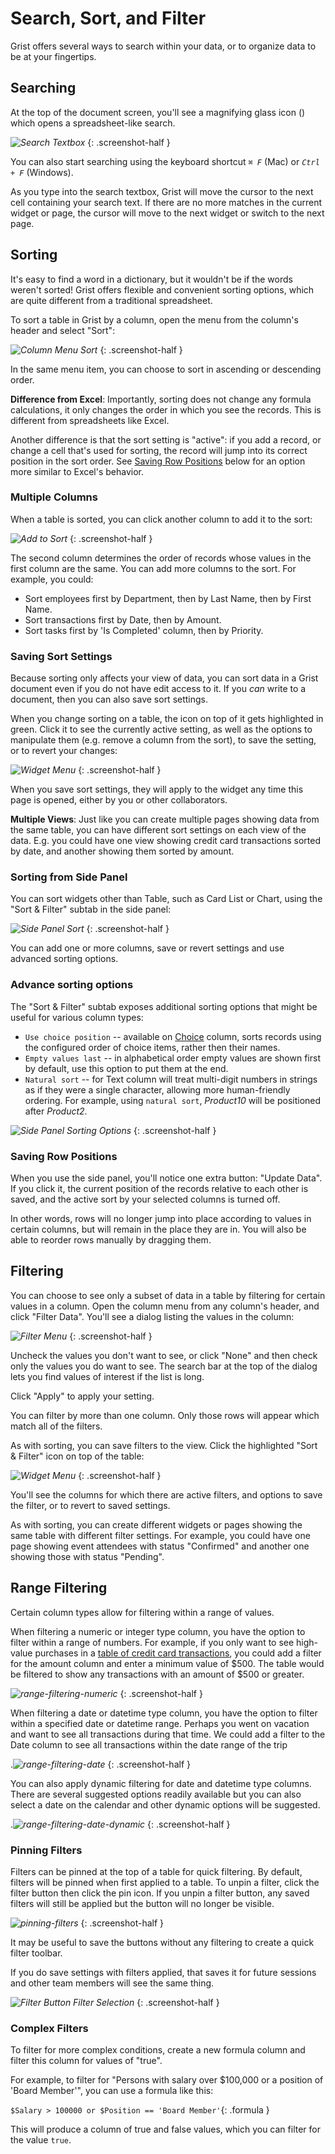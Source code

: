 # Search, Sort, and Filter

Grist offers several ways to search within your data, or to organize data to be at your
fingertips.

## Searching

At the top of the document screen, you'll see a magnifying glass icon
(<span class="grist-icon" style="--icon: var(--icon-Search)"></span>)
which opens a spreadsheet-like search.

<span class="screenshot-large">*![Search Textbox](images/search-sort-filter/search-box.png)*</span>
{: .screenshot-half }


You can also start searching using the keyboard shortcut
<code class="keys">*⌘* *F*</code> (Mac) or <code class="keys">*Ctrl* + *F*</code> (Windows).

As you type into the search textbox, Grist will move the cursor to the next cell containing your
search text. If there are no more matches in the current widget or page, the cursor will move to
the next widget or switch to the next page.

## Sorting

It's easy to find a word in a dictionary, but it wouldn't be if the words weren't sorted!
Grist offers flexible and convenient sorting options, which are quite different from a traditional
spreadsheet.

To sort a table in Grist by a column, open the menu from the column's header and select "Sort":

<span class="screenshot-large">*![Column Menu Sort](images/search-sort-filter/column-menu-sort.png)*</span>
{: .screenshot-half }

In the same menu item, you can choose to sort in ascending or descending order.

**Difference from Excel**:
Importantly, sorting does not change any formula calculations, it only changes the order in which
you see the records. This is different from spreadsheets like Excel.

Another difference is that the sort setting is "active": if you add a record, or change a cell
that's used for sorting, the record will jump into its correct position in the sort order. See
[Saving Row Positions](#saving-row-positions) below for an option more similar to Excel's behavior.

### Multiple Columns
When a table is sorted, you can click another column to add it to the sort:

<span class="screenshot-large">*![Add to Sort](images/search-sort-filter/column-menu-add-sort.png)*</span>
{: .screenshot-half }

The second column determines the order of records whose values in the first column are the same.
You can add more columns to the sort. For example, you could:

- Sort employees first by Department, then by Last Name, then by First Name.
- Sort transactions first by Date, then by Amount.
- Sort tasks first by 'Is Completed' column, then by Priority.

### Saving Sort Settings

Because sorting only affects your view of data, you can sort data in a Grist document even if you
do not have edit access to it. If you *can* write to a document, then you can also save sort
settings.

When you change sorting on a table, the icon on top of it gets highlighted in green. Click it to
see the currently active setting, as well as the options to manipulate them (e.g. remove a column
from the sort), to save the setting, or to revert your changes:

<span class="screenshot-large">*![Widget Menu](images/search-sort-filter/widget-menu-sort.png)*</span>
{: .screenshot-half }

When you save sort settings, they will apply to the widget any time this page is opened, either by
you or other collaborators.

**Multiple Views**:
Just like you can create multiple pages showing data from the same table, you can have different
sort settings on each view of the data. E.g. you could have one view showing credit card
transactions sorted by date, and another showing them sorted by amount.

### Sorting from Side Panel
You can sort widgets other than Table, such as Card List or Chart, using the "Sort & Filter"
subtab in the side panel:

<span class="screenshot-large">*![Side Panel Sort](images/search-sort-filter/side-panel-sort.png)*</span>
{: .screenshot-half }

You can add one or more columns, save or revert settings and use advanced
sorting options.

### Advance sorting options
The "Sort & Filter" subtab exposes additional sorting options that might be useful for
various column types:

- `Use choice position` -- available on [Choice](col-types.md#choice-columns) column, sorts records using the configured
order of choice items, rather then their names.
- `Empty values last` -- in alphabetical order empty values are shown first by default, use
this option to put them at the end.
- `Natural sort` -- for Text column will treat multi-digit numbers in strings as if they were
a single character, allowing more human-friendly ordering. For example, using
`natural sort`, _Product10_ will be positioned after _Product2_.

<span class="screenshot-large">*![Side Panel Sorting Options](images/search-sort-filter/side-panel-sorting-options.png)*</span>
{: .screenshot-half }


### Saving Row Positions

When you use the side panel, you'll notice one extra button: "Update Data". If you click it, the
current position of the records relative to each other is saved, and the active sort by your
selected columns is turned off.

In other words, rows will no longer jump into place according to values in certain columns, but
will remain in the place they are in. You will also be able to reorder rows manually by dragging
them.


## Filtering

You can choose to see only a subset of data in a table by filtering for certain values in a
column. Open the column menu from any column's header, and click "Filter Data". You'll see a
dialog listing the values in the column:

<span class="screenshot-large">*![Filter Menu](images/search-sort-filter/filter-menu.png)*</span>
{: .screenshot-half }

Uncheck the values you don't want to see, or click "None" and then check only the values
you do want to see. The search bar at the top of the dialog lets you find values of
interest if the list is long.

Click "Apply" to apply your setting.

You can filter by more than one column. Only those rows will appear which match all of the
filters.

As with sorting, you can save filters to the view. Click the highlighted "Sort & Filter" icon on
top of the table:

<span class="screenshot-large">*![Widget Menu](images/search-sort-filter/widget-menu-filter.png)*</span>
{: .screenshot-half }

You'll see the columns for which there are active filters, and options to save the filter, or to
revert to saved settings.

As with sorting, you can create different widgets or pages showing the same table with different
filter settings. For example, you could have one page showing event attendees with status
"Confirmed" and another one showing those with status "Pending".

## Range Filtering

Certain column types allow for filtering within a range of values.

When filtering a numeric or integer type column, you have the option to filter within a range of numbers. For example, if you only want to see high-value purchases in a [table of credit card transactions](https://templates.getgrist.com/2i9WoHs2oRzK/Credit-Card-Activity-Template-AmEx/p/1), you could add a filter for the amount column and enter a minimum value of $500. The table would be filtered to show any transactions with an amount of $500 or greater.

<span class="screenshot-large">*![range-filtering-numeric](images/search-sort-filter/range-filtering-numeric.png)*</span>
{: .screenshot-half }

When filtering a date or datetime type column, you have the option to filter within a specified date or datetime range. Perhaps you went on vacation and want to see all transactions during that time. We could add a filter to the Date column to see all transactions within the date range of the trip

.<span class="screenshot-large">*![range-filtering-date](images/search-sort-filter/range-filtering-date.png)*</span>
{: .screenshot-half }

You can also apply dynamic filtering for date and datetime type columns. There are several suggested options readily available but you can also select a date on the calendar and other dynamic options will be suggested.

.<span class="screenshot-large">*![range-filtering-date-dynamic](images/search-sort-filter/range-filtering-date-dynamic.png)*</span>
{: .screenshot-half }

### Pinning Filters

Filters can be pinned at the top of a table for quick filtering. By default, filters will be pinned when first applied to a table. To unpin a filter, click the filter button then click the pin icon. If you unpin a filter button, any saved filters will still be applied but the button will no longer be visible.

<span class="screenshot-large">*![pinning-filters](images/search-sort-filter/pinning-filters.png)*</span>
{: .screenshot-half } 

It may be useful to save the buttons without any filtering to create a quick filter toolbar.

If you do save settings with filters applied, that saves it for future sessions and other team members will see the same thing.

<span class="screenshot-large">*![Filter Button Filter Selection](images/search-sort-filter/filter-button-filter-selection.png)*</span>
{: .screenshot-half } 

### Complex Filters

To filter for more complex conditions, create a new formula column and filter this column for
values of "true".

For example, to filter for "Persons with salary over $100,000 or a position of 'Board Member'",
you can use a formula like this:

  `$Salary > 100000 or $Position == 'Board Member'`{: .formula }

This will produce a column of true and false values, which you can filter for the value `true`.
